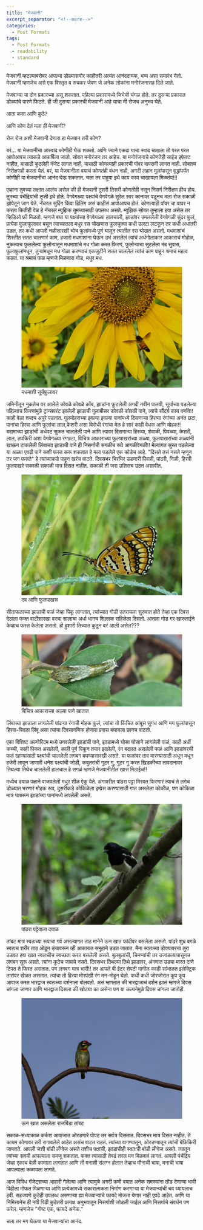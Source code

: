 ```yaml
---
title: "मेजवानी"
excerpt_separator: "<!--more-->"
categories:
  - Post Formats
tags:
  - Post Formats
  - readability
  - standard
---
```


मेजवानी म्हटल्याबरोबर आपल्या डोळ्यासमोर काहीतरी अत्यंत आनंददायक, भव्य असा समारंभ येतो. मेजवानी म्हणजेच असे एक विस्तृत व रुचकर जेवण जे अनेक लोकांना मनोरंजनासह दिले जाते.

मेजवान्या या दोन प्रकारच्या असू शकतात. पहिल्या प्रकारामध्ये जिभेची चंगळ होते. तर दुसऱ्या प्रकारात डोळ्यांचे पारणे फिटते. ही जी दुसऱ्या प्रकारची मेजवानी आहे याचा मी रोजच अनुभव घेते.

आता कसा आणि कुठे?

आणि कोण देतं मला ही मेजवानी?

रोज रोज अशी मेजवानी देणारा हा मेजवान तरी कोण?

बरं... या मेजवानीचा आस्वाद कोणीही घेऊ शकतो. आणि ज्याने एकदा याचा स्वाद चाखला तो परत परत आपोआपच त्याकडे आकर्षिला जातो. सोबत मनोरंजन तर आहेच. या मनोरंजनाचे कोणतेही साईड इफेक्ट नाहीत, यासाठी कुठलेही गॅजेट लागत नाही, यासाठी कोणत्याही प्रकारची पॉवर वापरावी लागत नाही. सोबतच निरीक्षणही करता येतं. बरं, या मेजवानीला वयाचं कोणतंही बंधन नाही, अगदी लहान मुलांपासून वृद्धांपर्यंत कोणीही या मेजवानीचा आनंद घेऊ शकतात. चला तर पाहूया इथे काय काय चाखायला मिळतंय!!!

एव्हाना तुमच्या लक्षात आलंच असेल की ही मेजवानी दुसरी तिसरी कोणतीही नसून निसर्ग निरीक्षण हीच होय. तुमच्या पंचेंद्रियांची तृप्ती इथे होते. वेगवेगळ्या पक्ष्यांचे वेगवेगळे सुरेल स्वर कानावर पडूनच मला रोज सकाळी झोपेतून जाग येते. नॅचरल सुदिंग किंवा हिलिंग असं काहीसं आपोआपच होतं. कोणत्याही पॉवर चा वापर न करता कितीही वेळ हे नॅचरल म्युझिक तुमच्यासाठी उपलब्ध असते. म्युझिक सोबत तुम्हाला हवा असेल तर व्हिडिओ फ्री मिळतो. म्हणजे बघा या पक्ष्यांच्या वेगवेगळ्या हालचाली, झाडांवर उमललेली वेगवेगळी सुंदर फुलं, प्रत्येक फुलाफुलावर बसून त्याच्यातला मधुर रस चोखणारा फुलचुक्या कधी उलटा लटकून तर कधी अधांतरी उडत, तर कधी आपली नळीसारखी चोच फुलांमध्ये पूर्ण घालून त्यातील रस चोखत असतो. मधमाशांचं शिस्तीत सतत चालणारं काम, हजारो मधमाशांना घेऊन उभं असलेलं त्यांचं अर्धगोलाकार आकाराचं मोहोळ, नुकत्याच फुललेल्या फुलोऱ्यातून मधमाशांचे मध गोळा करत फिरणं, फुलोऱ्याचा सुटलेला मंद सुवास, फुलाफुलांमधून, तुऱ्यांमधून मध गोळा करण्याचं एकजुटीने सतत चाललेलं त्यांचं काम पाहून श्रमाचं महत्व कळतं. या श्रमाचं फळ म्हणजे मिळणारा गोड, मधुर मध.

<!-- ![Bees](/assets/images/mejwani/bee_on_sunflower.jpg) -->
<figure class="align-center">
  <img
  src="/assets/images/mejwani/bee_on_sunflower.jpg"
  alt="Bee on Sunflower">
  <figcaption>मधमाशी सूर्यफुलावर</figcaption>
</figure>

जमिनीतून नुकतेच वर आलेले कोवळे कोवळे कोंब, झाडांना फुटलेली अगदी नवीन पालवी, सूर्याच्या पडलेल्या पहिल्याच किरणांमुळे ट्रान्सपरंट झालेली झाडाची गुलाबीसर कोवळी कोवळी पाने, त्यांचे सौंदर्य काय वर्णावे!! काही वेळा शब्दच अपुरे पडतात. गुलमोहराच्या इवल्या इवल्या पानांमध्ये दिसणाऱ्या हिरव्या रंगांच्या अनंत छटा, पानांचा हिरवा आणि फुलांचा लाल,केशरी असा विरोधी रंगांचा मेळ हे सारं काही वेधक आणि मोहक!! बदामाच्या झाडांची अर्धवट सुकत चाललेली पाने आणि त्यावर दिसणाऱ्या हिरव्या, शेवाळी, पिवळ्या, केशरी, लाल, तपकिरी अशा वेगवेगळ्या रंगछटा, विचित्र आकाराच्या फुलपाखरांच्या अळ्या, फुलपाखरांच्या अळ्यांनी खाऊन टाकलेली लिंबाच्या झाडाची पाने ही निसर्गाची सगळीच रूपे आगळीवेगळी!! मेल्यागत सुस्त पडलेल्या या अळ्या एवढी पाने कशी फस्त करू शकतात हे मला पडलेले एक कोडेच आहे. "दिसते तसं नसते म्हणून तर जग फसते" हे त्यांच्याकडे पाहून खरंच वाटते. दिवसभर भिरभिर उडणारी पिवळी, पांढरी, निळी, हिरवी फुलपाखरे सकाळी सकाळी मात्र दिसत नाहीत. सकाळी ती जरा उशिराच उठत असावीत.

<!-- ![butterfly](/assets/images/mejwani/butterfly.jpg) -->
<figure class="align-center">
  <img
  src="/assets/images/mejwani/butterfly.jpg"
  alt="Dew and Butterfly">
  <figcaption>दव आणि फुलपाखरू</figcaption>
</figure>

सीताफळाच्या झाडाची फळं जेव्हा पिकू लागतात, त्यांच्यात गोडी उतरायला सुरुवात होते तेव्हा एक दिवस देठाला फक्त वाटीसारखा वरचा सालाचा अर्धा भागच शिल्लक राहिलेला दिसतो. आतला गोड गर खारुताईने केव्हाच फस्त केलेला असतो. ही हुशारी तिच्यात कुठून बरं आली असेल???

<figure class="align-center">
  <img
  src="/assets/images/mejwani/caterpillar.jpg"
  alt="half eaten leaf and caterpillar">
  <figcaption>विचित्र आकाराच्या अळ्या पाने खातात</figcaption>
</figure>

लिंबाच्या झाडाला लागलेली पांढऱ्या रंगाची मोहक फुलं, त्यांचा तो किंचित आंबूस सुगंध आणि मग फुलांपासून हिरवा-पिवळा लिंबू असा त्यांचा  दिवसागणिक होणारा प्रवास बघायला छानच वाटतो.

एका विशिष्ट अल्गोरिदम मध्ये उगवलेली झाडांची पाने, झाडामध्ये घोसा घोसाने लागलेली फळं, काही अर्धी कच्ची, काही पिकत असलेली, काही पूर्ण पिकून तयार झालेली, रंग बदलत असलेली फळं आणि झाडांवरची फळं खाण्यासाठी पक्ष्यांची चाललेली लगबग बघण्यासारखी असते. या फळांवर ताव मारण्यासाठी अधून मधून हजेरी लावून जाणारी धनेश पक्ष्यांची जोडी, कबुतरांची गुटर गु, गुटर गु करत खिडकीच्या तावदानावर तिथल्या तिथेच चाललेली हालचाल हे सगळं म्हणजे मेजवानीतील खास मिठाईच!!

मध्येच दयाळ पक्षाने वाजवलेली मधुर शीळ ऐकू येते. अंगावरील पांढरा पट्टा मिरवत फिरणारं त्याचं ते लगेच डोळ्यात भरणारं मोहक रूप, दुसरीकडे कोकिळेला इम्प्रेस करण्यासाठी गात असलेला कोकीळ, पण कोकिळा मात्र घाबरून झाडांच्या पानांमध्ये लपलेली असते.

<figure class="align-center">
  <img
  src="/assets/images/mejwani/robin.JPG"
  alt="a robin on a tree">
  <figcaption>पांढरा पट्टेवाला दयाळ</figcaption>
</figure>

तांबट मात्र स्वतःच्या रूपाचा गर्व असल्यागत ताठ मानेने ऊन खात फांदीवर बसलेला असतो. पांढरे शुभ्र बगळे स्वतःच शरीर ताठ ओढून उंचावरून व्ही आकारात समूहाने उडत जातात. मैना स्वतःच्या डोक्यावरचा तुरा उडवत हवा खात स्वतःचीच स्वच्छता करत बसलेली असते. बुलबुलांची, चिमण्यांची तर उजाडल्यापासूनच लगबग सुरू असते. त्यांना कुठेच जायचे नसते. दिवसभर तिथल्या तिथे झाडावर, अंगणात उड्या मारत दाणे टिपत ते फिरत असतात. पण लगबग मात्र भारी!! तर आपले बी ईटर शेपटी मागील काडी सांभाळत इलेक्ट्रिक तारांवर खेळत असतात. त्यांचा तो हिरवा मोरपंखी रंग मन-मोहून घेतो. कधी कधी जोरजोरात कूप कूप आवाज करत भारद्वाज स्वतःच्या दर्शनाला बोलवतो. असं म्हणतात की भारद्वाजाचं दर्शन झालं म्हणजे दिवस चांगला जाणार आणि भारद्वाज दिसला की खोट्या का असेना पण या कल्पनेमुळे दिवस चांगला जातोही.

<figure class="align-center">
  <img
  src="/assets/images/mejwani/nutcracker.JPG"
  alt="Indian Nutcracker">
  <figcaption>ऊन खात असलेला राजबिंडा तांबट</figcaption>
</figure>

सकाळ-संध्याकाळ कर्कश आवाजात ओरडणारे पोपट तर सर्वत्र दिसतात. दिवसभर मात्र दिसत नाहीत. ते कायम कोणावर तरी रागावलेले आहेत असंच वाटत राहतं. त्यांच्या वागण्यातून, ओरडण्यातून त्यांची बेफिकिरी जाणवते. आपली जशी बॉडी लँग्वेज असते तशीच पक्षांची, झाडांचीही स्वतःची बॉडी लँग्वेज असते. त्यातून त्यांच्या सवयी आपल्याला समजू शकतात. फक्त त्यासाठी तेवढं तरल मन मिळवावं लागतं. आपली पंचेंद्रिय जेव्हा एकाच वेळी कामाला लागतात आणि ती मनाशी संलग्न होतात तेव्हाच मौनाची भाषा, मनाची भाषा आपल्याला कळायला लागते.

आज विविध गॅजेट्सच्या आहारी गेलेल्या आणि त्यामुळे अगदी कमी वयात अनेक समस्यांना तोंड देणाऱ्या भावी पिढीला मोफत मिळणाऱ्या आणि प्रत्येकामध्ये सकारात्मकता निर्माण करणाऱ्या या मेजवान्यांची चव घ्यायलाच हवी. सहजपणे कुठेही उपलब्ध असणाऱ्या ह्या मेजवान्यांचे फायदे मोजता येणार नाही एवढे आहेत. आणि या निमित्तानेच ही नवी पिढी कुठेतरी प्रत्यक्ष अनुभवातून निसर्गाशी जोडली जाईल आणि निसर्गाचे संवर्धन पण करेल. म्हणजेच "गोष्ट एक, फायदे अनेक."

चला तर मग घेऊया या मेजवान्यांचा आनंद.
